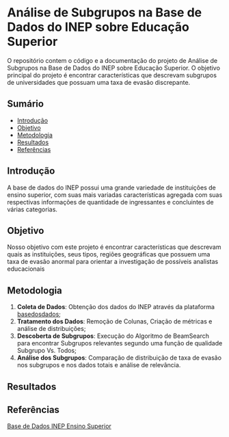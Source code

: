 # Análise de Subgrupos na Base de Dados do INEP sobre Educação Superior

O repositório contem o código e a documentação do projeto de Análise de Subgrupos na Base de Dados do INEP sobre Educação Superior. O objetivo principal do projeto é encontrar características que descrevam subgrupos de universidades que possuam uma taxa de evasão discrepante.


## Sumário
- [Introdução](#introducao)
- [Objetivo](#objetivo)
- [Metodologia](#metodologia)
- [Resultados](#resultados)
- [Referências](#referencias)


## Introdução
A base de dados do INEP possui uma grande variedade de instituições de ensino superior, com suas mais variadas características agregada com suas respectivas informações de quantidade de ingressantes e concluintes de várias categorias. 

## Objetivo
 Nosso objetivo com este projeto é encontrar características que descrevam quais as instituições, seus tipos, regiões geográficas que possuem uma taxa de evasão anormal para orientar a investigação de possíveis analistas educacionais

## Metodologia

 1. **Coleta de Dados**: Obtenção dos dados do INEP através da plataforma [basedosdados](#referencias);
 2. **Tratamento dos Dados**: Remoção de Colunas, Criação de métricas e análise de distribuições;
 3. **Descoberta de Subgrupos**: Execução do Algoritmo de BeamSearch para encontrar Subgrupos relevantes segundo uma função de qualidade Subgrupo Vs. Todos;
 4. **Análise dos Subgrupos**: Comparação de distribuição de taxa de evasão nos subgrupos e nos dados totais e análise de relevância.
## Resultados


## Referências
[Base de Dados INEP Ensino Superior](https://basedosdados.org/dataset/a3b57cca-ff80-4bf2-8bac-c145109e06a7?table=03f7e043-9ea1-47f9-9e77-f55dfe449381)
